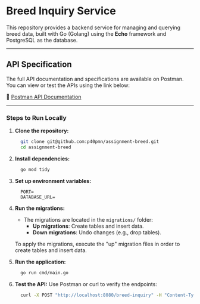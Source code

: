 # Breed Inquiry Service

This repository provides a backend service for managing and querying breed data, built with Go (Golang) using the **Echo** framework and PostgreSQL as the database.

---

## API Specification

The full API documentation and specifications are available on Postman.  
You can view or test the APIs using the link below:

🔗 [Postman API Documentation](<https://documenter.getpostman.com/view/25020935/2sAYJ1jMqK>)

---

### Steps to Run Locally

1. **Clone the repository:**
    ```bash
      git clone git@github.com:p40pmn/assignment-breed.git
      cd assignment-breed
    ```

2. **Install dependencies:**
    ```bash
      go mod tidy
    ```
  
3. **Set up environment variables:**
    ```env
      PORT=
      DATABASE_URL=
    ```
4. **Run the migrations:**
    - The migrations are located in the `migrations/` folder:
        - **Up migrations**: Create tables and insert data.
        - **Down migrations**: Undo changes (e.g., drop tables).

    To apply the migrations, execute the "up" migration files in order to create tables and insert data.


5. **Run the application:**
    ```bash
      go run cmd/main.go
    ```

6. **Test the API:** Use Postman or curl to verify the endpoints:
    ```bash
      curl -X POST "http://localhost:8080/breed-inquiry" -H "Content-Type: application/json" -d '{"keyword": "example"}'
    ```


